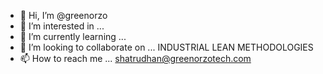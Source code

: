 - 👋 Hi, I’m @greenorzo
- 👀 I’m interested in ...
- 🌱 I’m currently learning ...
- 💞️ I’m looking to collaborate on ... INDUSTRIAL LEAN METHODOLOGIES 
- 📫 How to reach me ... shatrudhan@greenorzotech.com

<!---
greenorzo/greenorzo is a ✨ special ✨ repository because its `README.md` (this file) appears on your GitHub profile.
You can click the Preview link to take a look at your changes.
--->
